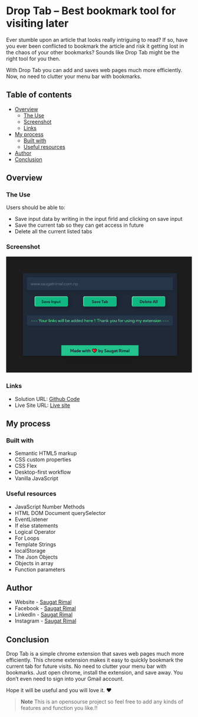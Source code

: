 # Drop Tab  – Best bookmark tool for visiting later

Ever stumble upon an article that looks really intriguing to read? If so, have you ever been conflicted to bookmark the article and risk it getting lost in the chaos of your other bookmarks? Sounds like Drop Tab might be the right tool for you then.

With Drop Tab you can add and saves web pages much more efficiently.  Now, no need to clutter your menu bar with bookmarks. 

## Table of contents

- [Overview](#overview)
  - [The Use](#the-use)
  - [Screenshot](#screenshot)
  - [Links](#links)
- [My process](#my-process)
  - [Built with](#built-with)
  - [Useful resources](#useful-resources)
- [Author](#author)
- [Conclusion](#conclusion)


## Overview

### The Use

Users should be able to:

- Save input data by writing in the input firld and clicking on save input
- Save the current tab so they can get access in future
- Delete all the current listed tabs 


### Screenshot

![image](/og-image.png)


### Links

- Solution URL: [Github Code](https://github.com/saugat-rimal/droptab/)
- Live Site URL: [Live site ](https://saugat-rimal.github.io/droptab/)

## My process

### Built with

- Semantic HTML5 markup
- CSS custom properties
- CSS Flex
- Desktop-first workflow
- Vanilla JavaScript


### Useful resources

- JavaScript Number Methods
- HTML DOM Document querySelector
- EventListener
- If else statements
- Logical Operator
- For Loops
- Template Strings
- localStorage
- The Json Objects
- Objects in array
- Function parameters



## Author

- Website - [Saugat Rimal](https://saugatrimal.com.np)
- Facebook - [Saugat Rimal](https://www.facebook.com/saugatrimal.pro)
- LinkedIn - [Saugat Rimal](https://www.linkedin.com/in/saugatrimal/)
- Instagram - [Saugat Rimal](https://www.instagram.com/saugatrimal60/)


## Conclusion

Drop Tab is a simple chrome extension that saves web pages much more efficiently. This chrome extension makes it easy to quickly bookmark the current tab for future visits. No need to clutter your menu bar with bookmarks. Just open chrome, install the extension, and save away. You don’t even need to sign into your Gmail account.

Hope it will be useful and you will love it. ❤️


> **Note**
>This is an opensourse project so feel free to add any kinds of features and function you like.!!

